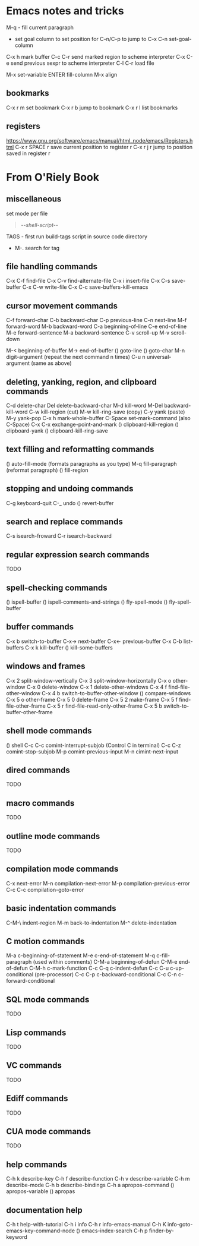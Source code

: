 Emacs notes and tricks
======================

M-q - fill current paragraph

* set goal column to set position for C-n/C-p to jump to
C-x C-n set-goal-column

C-x h mark buffer
C-c C-r send marked region to scheme interpreter
C-x C-e send previous sexpr to scheme interpreter
C-l C-r load file

M-x set-variable ENTER fill-column
M-x align <!-- align equal signs -->

bookmarks
---------
C-x r m   set bookmark
C-x r b   jump to bookmark
C-x r l   list bookmarks

registers
---------
https://www.gnu.org/software/emacs/manual/html_node/emacs/Registers.html
C-x r SPACE r  save current position to register r
C-x r j r  jump to position saved in register r


From O'Riely Book
=================

miscellaneous
-------------
set mode per file
> -*-shell-script-*-

TAGS - first run build-tags script in source code directory
* M-. search for tag

file handling commands
----------------------
C-x C-f   find-file
C-x C-v   find-alternate-file
C-x i     insert-file
C-x C-s   save-buffer
C-x C-w   write-file
C-x C-c   save-buffers-kill-emacs

cursor movement commands
------------------------
C-f   forward-char
C-b   backward-char
C-p   previous-line
C-n   next-line
M-f   forward-word
M-b   backward-word
C-a   beginning-of-line
C-e   end-of-line
M-e   forward-sentence
M-a   backward-sentence
C-v   scroll-up
M-v   scroll-down

M-<   beginning-of-buffer
M->   end-of-buffer
()    goto-line
()    goto-char
M-n   digit-argument (repeat the next command n times)
C-u n universal-argument (same as above)

deleting, yanking, region, and clipboard commands
-------------------------------------------------
C-d   delete-char
Del   delete-backward-char
M-d   kill-word
M-Del backward-kill-word
C-w   kill-region (cut)
M-w   kill-ring-save (copy)
C-y   yank (paste)
M-y   yank-pop
C-x h mark-whole-buffer
C-Space set-mark-command (also C-Space)
C-x C-x exchange-point-and-mark
()    clipboard-kill-region
()    clipboard-yank
()    clipboard-kill-ring-save

text filling and reformatting commands
--------------------------------------
()   auto-fill-mode (formats paragraphs as you type)
M-q  fill-paragraph (reformat paragraph)
()   fill-region

stopping and undoing commands
-----------------------------
C-g  keyboard-quit
C-_  undo
()   revert-buffer

search and replace commands
---------------------------
C-s  isearch-froward
C-r  isearch-backward

regular expression search commands
----------------------------------
TODO

spell-checking commands
-----------------------
()   ispell-buffer
()   ispell-comments-and-strings
()   fly-spell-mode
()   fly-spell-buffer

buffer commands
---------------
C-x b  switch-to-buffer
C-x->  next-buffer
C-x<-  previous-buffer
C-x C-b list-buffers
C-x k  kill-buffer
()     kill-some-buffers

windows and frames
------------------
C-x 2  split-window-vertically
C-x 3  split-window-horizontally
C-x o  other-window
C-x 0  delete-window
C-x 1  delete-other-windows
C-x 4 f  find-file-other-window
C-x 4 b  switch-to-buffer-other-window
()     compare-windows
C-x 5 o  other-frame
C-x 5 0  delete-frame
C-x 5 2  make-frame
C-x 5 f  find-file-other-frame
C-x 5 r  find-file-read-only-other-frame
C-x 5 b  switch-to-buffer-other-frame

shell mode commands
-------------------
()   shell
C-c C-c comint-interrupt-subjob (Control C in terminal)
C-c C-z comint-stop-subjob
M-p  comint-previous-input
M-n  cimint-next-input

dired commands 
--------------
TODO

macro commands
--------------
TODO

outline mode commands 
---------------------
TODO

compilation mode commands 
-------------------------
C-x   next-error
M-n   compilation-next-error
M-p   compilation-previous-error
C-c C-c compilation-goto-error

basic indentation commands 
--------------------------
C-M-\  indent-region
M-m    back-to-indentation
M-^    delete-indentation

C motion commands 
-----------------
M-a   c-beginning-of-statement
M-e   c-end-of-statement
M-q   c-fill-paragraph (used within comments)
C-M-a beginning-of-defun
C-M-e end-of-defun
C-M-h c-mark-function
C-c C-q c-indent-defun
C-c C-u c-up-conditional (pre-processor)
C-c C-p c-backward-conditional
C-c C-n c-forward-conditional

SQL mode commands 
-----------------
TODO

Lisp commands 
-------------
TODO

VC commands
-----------
TODO

Ediff commands 
--------------
TODO

CUA mode commands 
-----------------
TODO

help commands 
-------------
C-h k  describe-key
C-h f  describe-function
C-h v  describe-variable
C-h m  describe-mode
C-h b  describe-bindings
C-h a  apropos-command
()     apropos-variable
()     apropas

documentation help 
------------------
C-h t  help-with-tutorial
C-h i  info
C-h r  info-emacs-manual
C-h K  info-goto-emacs-key-command-node
()     emacs-index-search
C-h p  finder-by-keyword
